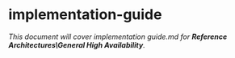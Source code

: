 # implementation-guide

_This document will cover implementation guide.md for **Reference Architectures\General High Availability**._
